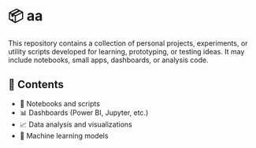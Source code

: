 
# 📦 aa

This repository contains a collection of personal projects, experiments, or utility scripts developed for learning, prototyping, or testing ideas. It may include notebooks, small apps, dashboards, or analysis code.

## 🔧 Contents

- 📁 Notebooks and scripts
- 📊 Dashboards (Power BI, Jupyter, etc.)
- 📈 Data analysis and visualizations
- 🤖 Machine learning models


